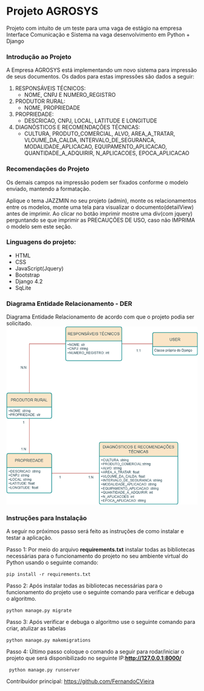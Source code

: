 # Projeto AGROSYS
Projeto com intuito de um teste para uma vaga de estágio na empresa Interface Comunicação e Sistema na vaga desenvolvimento em Python + Django

### Introdução ao Projeto
A Empresa AGROSYS está implementando um novo sistema para impressão de seus documentos. Os dados para estas impressões são dados a seguir:

1. RESPONSÁVEIS TÉCNICOS:
    * NOME, CNPJ E NUMERO_REGISTRO
2. PRODUTOR RURAL:
    * NOME, PROPRIEDADE
3. PROPRIEDADE:
    * DESCRICAO, CNPJ, LOCAL, LATITUDE E LONGITUDE
4. DIAGNÓSTICOS E RECOMENDAÇÕES TÉCNICAS:
    * CULTURA, PRODUTO_COMERCIAL, ALVO, AREA_A_TRATAR, VLOUME_DA_CALDA, INTERVALO_DE_SEGURANCA, MODALIDADE_APLICACAO, EQUIPAMENTO_APLICACAO, QUANTIDADE_A_ADQUIRIR, N_APLICACOES, EPOCA_APLICACAO

### Recomendações do Projeto
Os demais campos na impressão podem ser fixados conforme o modelo enviado, mantendo a formatação. 

Aplique o tema JAZZMIN no seu projeto (admin), monte os relacionamentos entre os modelos, monte uma tela para visualizar o documento(detailView) antes de imprimir. Ao clicar no botão imprimir mostre uma div(com jquery) perguntando se que imprimir as PRECAUÇÕES DE USO, caso não IMPRIMA o modelo sem este seção.

### Linguagens do projeto:
* HTML
* CSS
* JavaScript(Jquery)
* Bootstrap
* Django 4.2
* SqLite

### Diagrama Entidade Relacionamento - DER
Diagrama Entidade Relacionamento de acordo com que o projeto podia ser solicitado.
![DER](static/img/DER.png)

### Instruções para Instalação
A seguir no próximos passo será feito as instruções de como instalar e testar a aplicação.

Passo 1: Por meio do arquivo **requirements.txt** instalar todas as bibliotecas necessárias para o funcionamento do projeto no seu ambiente virtual do Python usando o seguinte comando:
```
pip install -r requirements.txt 
```

Passo 2: Após instalar todas as bibliotecas necessárias para o funcionamento do projeto use o seguinte comando para verificar e debuga o algoritmo.
```
python manage.py migrate
```

Passo 3: Após verificar e debuga o algoritmo use o seguinte comando para criar, atulizar as tabelas
```
python manage.py makemigrations
```

Passo 4: Último passo coloque o comando a seguir para rodar/iniciar o projeto que será disponibilizado no seguinte IP:**http://127.0.0.1:8000/**
```
 python manage.py runserver
```

 Contribuidor principal: https://github.com/FernandoCVieira